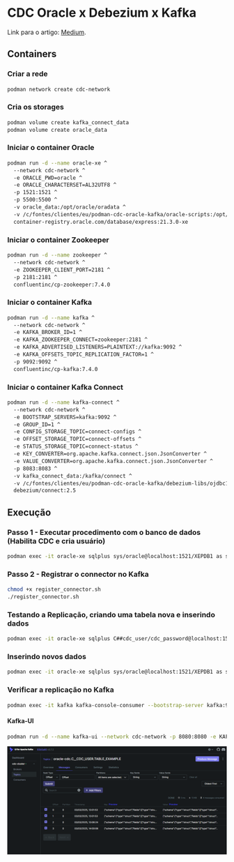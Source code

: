 # CDC Oracle x Debezium x Kafka

Link para o artigo: [Medium](https://medium.com/@darioajr/construindo-um-pipeline-cdc-com-oracle-xe-kafka-e-podman-um-guia-pr%C3%A1tico-2ce0a7e00d68).

## Containers

### Criar a rede
```bash
podman network create cdc-network
```

### Cria os storages
```bash
podman volume create kafka_connect_data
podman volume create oracle_data
```

### Iniciar o container Oracle
```bash
podman run -d --name oracle-xe ^
  --network cdc-network ^
  -e ORACLE_PWD=oracle ^
  -e ORACLE_CHARACTERSET=AL32UTF8 ^
  -p 1521:1521 ^
  -p 5500:5500 ^
  -v oracle_data:/opt/oracle/oradata ^
  -v /c/fontes/clientes/eu/podman-cdc-oracle-kafka/oracle-scripts:/opt/oracle/scripts ^
  container-registry.oracle.com/database/express:21.3.0-xe
```

### Iniciar o container Zookeeper
```bash 
podman run -d --name zookeeper ^
  --network cdc-network ^
  -e ZOOKEEPER_CLIENT_PORT=2181 ^
  -p 2181:2181 ^
  confluentinc/cp-zookeeper:7.4.0
```

### Iniciar o container Kafka
```bash 
podman run -d --name kafka ^
  --network cdc-network ^
  -e KAFKA_BROKER_ID=1 ^
  -e KAFKA_ZOOKEEPER_CONNECT=zookeeper:2181 ^
  -e KAFKA_ADVERTISED_LISTENERS=PLAINTEXT://kafka:9092 ^
  -e KAFKA_OFFSETS_TOPIC_REPLICATION_FACTOR=1 ^
  -p 9092:9092 ^
  confluentinc/cp-kafka:7.4.0
```

### Iniciar o container Kafka Connect
```bash 
podman run -d --name kafka-connect ^
  --network cdc-network ^
  -e BOOTSTRAP_SERVERS=kafka:9092 ^
  -e GROUP_ID=1 ^
  -e CONFIG_STORAGE_TOPIC=connect-configs ^
  -e OFFSET_STORAGE_TOPIC=connect-offsets ^
  -e STATUS_STORAGE_TOPIC=connect-status ^
  -e KEY_CONVERTER=org.apache.kafka.connect.json.JsonConverter ^
  -e VALUE_CONVERTER=org.apache.kafka.connect.json.JsonConverter ^
  -p 8083:8083 ^
  -v kafka_connect_data:/kafka/connect ^
  -v /c/fontes/clientes/eu/podman-cdc-oracle-kafka/debezium-libs/ojdbc11.jar:/kafka/libs/ojdbc11.jar ^
  debezium/connect:2.5
```

## Execução

### Passo 1 - Executar procedimento com o banco de dados (Habilita CDC e cria usuário)
```bash 
podman exec -it oracle-xe sqlplus sys/oracle@localhost:1521/XEPDB1 as sysdba @/opt/oracle/scripts/oracle-setup.sql
```

### Passo 2 - Registrar o connector no Kafka
```bash 
chmod +x register_connector.sh
./register_connector.sh
```

### Testando a Replicação, criando uma tabela nova e inserindo dados
```bash 
podman exec -it oracle-xe sqlplus C##cdc_user/cdc_password@localhost:1521/XEPDB1 @/opt/oracle/scripts/create-table.sql
```
### Inserindo novos dados
```bash
podman exec -it oracle-xe sqlplus sys/oracle@localhost:1521/XEPDB1 as sysdba -c "INSERT INTO C##cdc_user.table_example (id, name) VALUES (2, 'Teste 2'); COMMIT;"
```

### Verificar a replicação no Kafka
```bash 
podman exec -it kafka kafka-console-consumer --bootstrap-server kafka:9092 --topic oracle-cdc.C__CDC_USER.TABLE_EXAMPLE --from-beginning
```
#### Kafka-UI
```bash
podman run -d --name kafka-ui --network cdc-network -p 8080:8080 -e KAFKA_CLUSTERS_0_NAME=cdc-cluster -e KAFKA_CLUSTERS_0_BOOTSTRAPSERVERS=kafka:9092 provectuslabs/kafka-ui:latest
```

![Kafka-UI](https://github.com/darioajr/cdc-oracle-kafka/raw/main/docs/kafka.png "Kafka-UI")